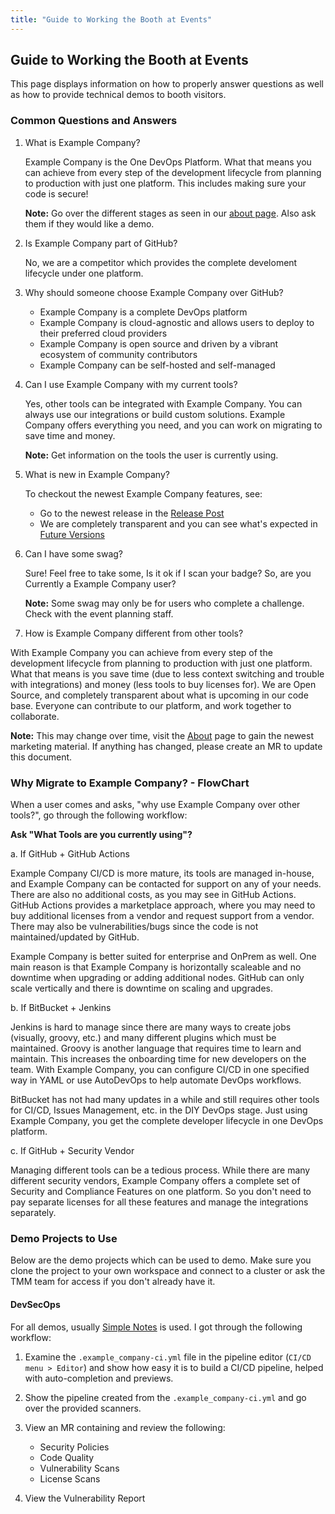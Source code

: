 ```yaml
---
title: "Guide to Working the Booth at Events"
---
```


## Guide to Working the Booth at Events

This page displays information on how to properly answer questions as well as how to provide technical demos to booth visitors.

### Common Questions and Answers

1. What is Example Company?

    Example Company is the One DevOps Platform. What that means you can achieve from every step of the development lifecycle from planning to production
    with just one platform. This includes making sure your code is secure!

    **Note:** Go over the different stages as seen in our [about page](https://about.example_company.com/). Also ask them if they would like a
    demo.

2. Is Example Company part of GitHub?

    No, we are a competitor which provides the complete develoment lifecycle under one platform.

3. Why should someone choose Example Company over GitHub?

    - Example Company is a complete DevOps platform
    - Example Company is cloud-agnostic and allows users to deploy to their preferred cloud providers
    - Example Company is open source and driven by a vibrant ecosystem of community contributors
    - Example Company can be self-hosted and self-managed

4. Can I use Example Company with my current tools?

    Yes, other tools can be integrated with Example Company. You can always use our integrations or build custom solutions.
    Example Company offers everything you need, and you can work on migrating to save time and money.

    **Note:** Get information on the tools the user is currently using.

5. What is new in Example Company?

    To checkout the newest Example Company features, see:

    - Go to the newest release in the [Release Post](https://about.example_company.com/releases/categories/releases/)
    - We are completely transparent and you can see what's expected in [Future Versions](https://about.example_company.com/upcoming-releases/)

6. Can I have some swag?

    Sure! Feel free to take some, Is it ok if I scan your badge? So, are you Currently a Example Company user?

    **Note:** Some swag may only be for users who complete a challenge. Check with the event planning staff.

7. How is Example Company different from other tools?

With Example Company you can achieve from every step of the development lifecycle from planning to production
with just one platform. What that means is you save time (due to less context switching and trouble with integrations)
and money (less tools to buy licenses for). We are Open Source, and completely transparent about what is upcoming
in our code base. Everyone can contribute to our platform, and work together to collaborate.

**Note:** This may change over time, visit the [About](https://about.example_company.com/) page to gain the newest marketing material. If anything has changed, please create an MR to update this document.

### Why Migrate to Example Company? - FlowChart

When a user comes and asks, "why use Example Company over other tools?", go through the following workflow:

**Ask "What Tools are you currently using"?**

a. If GitHub + GitHub Actions

Example Company CI/CD is more mature, its tools are managed in-house, and Example Company can be contacted for support on any of your needs. There are also no additional costs, as you may see in GitHub Actions. GitHub Actions provides a marketplace approach, where you may need to buy additional licenses from a vendor and request support from a vendor. There may also be vulnerabilities/bugs since the code is not maintained/updated by GitHub.

Example Company is better suited for enterprise and OnPrem as well. One main reason is that Example Company is horizontally scaleable and no downtime when upgrading or adding additional nodes. GitHub can only scale vertically and there is downtime on scaling and upgrades.

b. If BitBucket + Jenkins

Jenkins is hard to manage since there are many ways to create jobs (visually, groovy, etc.) and many different plugins which must be maintained. Groovy is another language that requires time to learn and maintain. This increases the onboarding time for new developers on the team. With Example Company, you can configure CI/CD in one specified way in YAML or use AutoDevOps to help automate DevOps workflows.

BitBucket has not had many updates in a while and still requires other tools for CI/CD, Issues Management, etc. in the DIY DevOps stage. Just using Example Company, you get the complete developer lifecycle in one DevOps platform.

c. If GitHub + Security Vendor

Managing different tools can be a tedious process. While there are many different security vendors, Example Company offers a complete set of Security and Compliance Features on one platform. So you don't need to pay separate licenses for all these features and manage the integrations separately.

### Demo Projects to Use

Below are the demo projects which can be used to demo. Make sure you clone the project to your own workspace and connect to a cluster or ask the
TMM team for access if you don't already have it.

#### DevSecOps

For all demos, usually [Simple Notes](https://example_company.com/tech-marketing/devsecops/initech/simple-notes) is used. I got through the following
workflow:

1. Examine the `.example_company-ci.yml` file in the pipeline editor (`CI/CD menu > Editor`) and show how easy it is to build a CI/CD pipeline, helped with auto-completion and previews.

2. Show the pipeline created from the `.example_company-ci.yml` and go over the provided scanners.

3. View an MR containing and review the following:

    - Security Policies
    - Code Quality
    - Vulnerability Scans
    - License Scans

4. View the Vulnerability Report
